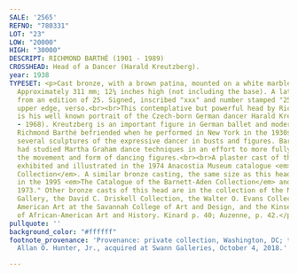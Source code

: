```yaml
---
SALE: '2565'
REFNO: "780331"
LOT: "23"
LOW: "20000"
HIGH: "30000"
DESCRIPT: RICHMOND BARTHÉ (1901 - 1989)
CROSSHEAD: Head of a Dancer (Harald Kreutzberg).
year: 1938
TYPESET: <p>Cast bronze, with a brown patina, mounted on a white marble base, 1937.
  Approximately 311 mm; 12¼ inches high (not including the base). A later casting,
  from an edition of 25. Signed, inscribed "xxx" and number stamped "25" along the
  upper edge, verso.<br><br>This contemplative but powerful head by Richmond Barthé
  is his well known portrait of the Czech-born German dancer Harald Kreutzberg (1902
  - 1968). Kreutzberg is an important figure in German ballet and modern dance whom
  Richmond Barthé befriended when he performed in New York in the 1930s. Barthé made
  several sculptures of the expressive dancer in busts and figures. Barthé himself
  had studied Martha Graham dance techniques in an effort to more fully understand
  the movement and form of dancing figures.<br><br>A plaster cast of this head was
  exhibited and illustrated in the 1974 Anacostia Museum catalogue <em>The Barnett-Aden
  Collection</em>. A similar bronze casting, the same size as this head, is illustrated
  in the 1995 <em>The Catalogue of the Barnett-Aden Collection</em> and dated "circa
  1973." Other bronze casts of this head are in the collection of the National Portrait
  Gallery, the David C. Driskell Collection, the Walter O. Evans Collection of African
  American Art at the Savannah College of Art and Design, and the Kinsey Collection
  of African-American Art and History. Kinard p. 40; Auzenne, p. 42.</p>
pullquote: ''
background_color: "#ffffff"
footnote_provenance: 'Provenance: private collection, Washington, DC; the estate of
  Allan O. Hunter, Jr., acquired at Swann Galleries, October 4, 2018.'

---
```

